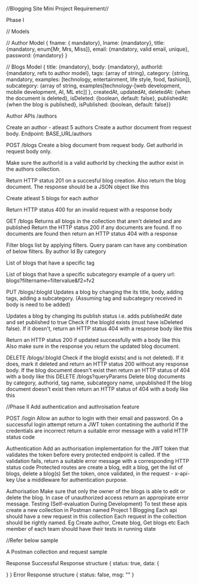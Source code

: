 //Blogging Site Mini Project Requirement//

Phase I

// Models

// Author Model { fname: { mandatory}, lname: {mandatory}, title: {mandatory, enum[Mr, Mrs, Miss]}, email: {mandatory, valid email, unique}, password: {mandatory} }

// Blogs Model { title: {mandatory}, body: {mandatory}, authorId: {mandatory, refs to author model}, tags: {array of string}, category: {string, mandatory, examples: [technology, entertainment, life style, food, fashion]}, subcategory: {array of string, examples[technology-[web development, mobile development, AI, ML etc]] }, createdAt, updatedAt, deletedAt: {when the document is deleted}, isDeleted: {boolean, default: false}, publishedAt: {when the blog is published}, isPublished: {boolean, default: false}}

Author APIs /authors

Create an author - atleast 5 authors Create a author document from request body. Endpoint: BASE_URL/authors

POST /blogs Create a blog document from request body. Get authorId in request body only.

Make sure the authorId is a valid authorId by checking the author exist in the authors collection.

Return HTTP status 201 on a succesful blog creation. Also return the blog document. The response should be a JSON object like this

Create atleast 5 blogs for each author

Return HTTP status 400 for an invalid request with a response body

GET /blogs Returns all blogs in the collection that aren't deleted and are published Return the HTTP status 200 if any documents are found. If no documents are found then return an HTTP status 404 with a response

Filter blogs list by applying filters. Query param can have any combination of below filters. By author Id By category

List of blogs that have a specific tag

List of blogs that have a specific subcategory example of a query url: blogs?filtername=filtervalue&f2=fv2

PUT /blogs/:blogId Updates a blog by changing the its title, body, adding tags, adding a subcategory. (Assuming tag and subcategory received in body is need to be added)

Updates a blog by changing its publish status i.e. adds publishedAt date and set published to true Check if the blogId exists (must have isDeleted false). If it doesn't, return an HTTP status 404 with a response body like this

Return an HTTP status 200 if updated successfully with a body like this Also make sure in the response you return the updated blog document.

DELETE /blogs/:blogId Check if the blogId exists( and is not deleted). If it does, mark it deleted and return an HTTP status 200 without any response body. If the blog document doesn't exist then return an HTTP status of 404 with a body like this DELETE /blogs?queryParams Delete blog documents by category, authorid, tag name, subcategory name, unpublished If the blog document doesn't exist then return an HTTP status of 404 with a body like this

//Phase II Add authentication and authroisation feature

POST /login Allow an author to login with their email and password. On a successful login attempt return a JWT token contatining the authorId If the credentials are incorrect return a suitable error message with a valid HTTP status code

Authentication Add an authorisation implementation for the JWT token that validates the token before every protected endpoint is called. If the validation fails, return a suitable error message with a corresponding HTTP status code Protected routes are create a blog, edit a blog, get the list of blogs, delete a blog(s) Set the token, once validated, in the request - x-api-key Use a middleware for authentication purpose.

Authorisation Make sure that only the owner of the blogs is able to edit or delete the blog. In case of unauthorized access return an appropirate error message. Testing (Self-evaluation During Development) To test these apis create a new collection in Postman named Project 1 Blogging Each api should have a new request in this collection Each request in the collection should be rightly named. Eg Create author, Create blog, Get blogs etc Each member of each team should have their tests in running state

//Refer below sample

A Postman collection and request sample

Response Successful Response structure { status: true, data: {

} } Error Response structure { status: false, msg: "" }

